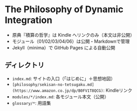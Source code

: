 # The Philosophy of Dynamic Integration

- 原典『積算の哲学』は Kindle へリンクのみ（本文は非公開）
- モジュール（01/02/03/04/06）は公開・Markdownで管理
- Jekyll（minima）で GitHub Pages による自動公開

## ディレクトリ
- `index.md`: サイトの入口（「はじめに」＋思想地図）
- `[philosophy/sekisan-no-tetsugaku.md](https://www.amazon.co.jp/dp/B0FV1T8QCG)`: Kindleリンク
- `modules/*/index.md`: 各モジュール本文（公開）
- `glossary/*`: 用語集
